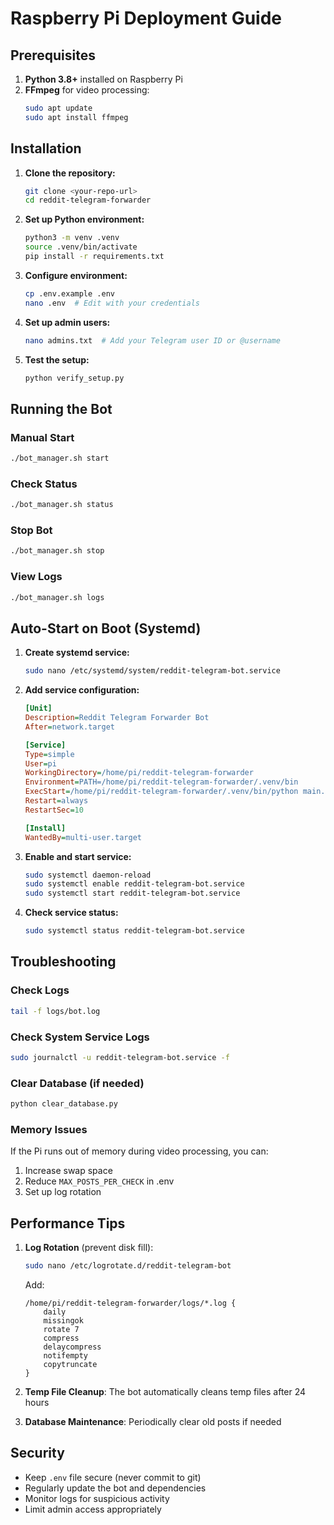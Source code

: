 # Raspberry Pi Deployment Guide

## Prerequisites

1. **Python 3.8+** installed on Raspberry Pi
2. **FFmpeg** for video processing:
   ```bash
   sudo apt update
   sudo apt install ffmpeg
   ```

## Installation

1. **Clone the repository:**
   ```bash
   git clone <your-repo-url>
   cd reddit-telegram-forwarder
   ```

2. **Set up Python environment:**
   ```bash
   python3 -m venv .venv
   source .venv/bin/activate
   pip install -r requirements.txt
   ```

3. **Configure environment:**
   ```bash
   cp .env.example .env
   nano .env  # Edit with your credentials
   ```

4. **Set up admin users:**
   ```bash
   nano admins.txt  # Add your Telegram user ID or @username
   ```

5. **Test the setup:**
   ```bash
   python verify_setup.py
   ```

## Running the Bot

### Manual Start
```bash
./bot_manager.sh start
```

### Check Status
```bash
./bot_manager.sh status
```

### Stop Bot
```bash
./bot_manager.sh stop
```

### View Logs
```bash
./bot_manager.sh logs
```

## Auto-Start on Boot (Systemd)

1. **Create systemd service:**
   ```bash
   sudo nano /etc/systemd/system/reddit-telegram-bot.service
   ```

2. **Add service configuration:**
   ```ini
   [Unit]
   Description=Reddit Telegram Forwarder Bot
   After=network.target

   [Service]
   Type=simple
   User=pi
   WorkingDirectory=/home/pi/reddit-telegram-forwarder
   Environment=PATH=/home/pi/reddit-telegram-forwarder/.venv/bin
   ExecStart=/home/pi/reddit-telegram-forwarder/.venv/bin/python main.py
   Restart=always
   RestartSec=10

   [Install]
   WantedBy=multi-user.target
   ```

3. **Enable and start service:**
   ```bash
   sudo systemctl daemon-reload
   sudo systemctl enable reddit-telegram-bot.service
   sudo systemctl start reddit-telegram-bot.service
   ```

4. **Check service status:**
   ```bash
   sudo systemctl status reddit-telegram-bot.service
   ```

## Troubleshooting

### Check Logs
```bash
tail -f logs/bot.log
```

### Check System Service Logs
```bash
sudo journalctl -u reddit-telegram-bot.service -f
```

### Clear Database (if needed)
```bash
python clear_database.py
```

### Memory Issues
If the Pi runs out of memory during video processing, you can:
1. Increase swap space
2. Reduce `MAX_POSTS_PER_CHECK` in .env
3. Set up log rotation

## Performance Tips

1. **Log Rotation** (prevent disk fill):
   ```bash
   sudo nano /etc/logrotate.d/reddit-telegram-bot
   ```
   Add:
   ```
   /home/pi/reddit-telegram-forwarder/logs/*.log {
       daily
       missingok
       rotate 7
       compress
       delaycompress
       notifempty
       copytruncate
   }
   ```

2. **Temp File Cleanup**: The bot automatically cleans temp files after 24 hours

3. **Database Maintenance**: Periodically clear old posts if needed

## Security

- Keep `.env` file secure (never commit to git)
- Regularly update the bot and dependencies
- Monitor logs for suspicious activity
- Limit admin access appropriately
